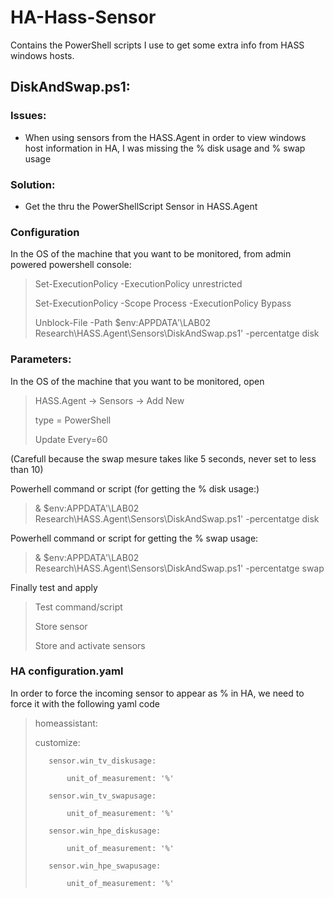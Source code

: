 # HA-Hass-Sensor
Contains the PowerShell scripts I use to get some extra info from HASS windows hosts.
## DiskAndSwap.ps1:
### Issues:
- When using sensors from the HASS.Agent in order to view windows host information in HA, I was missing the % disk usage and % swap usage

### Solution:
- Get the thru the PowerShellScript Sensor in HASS.Agent

### Configuration
In the OS of the machine that you want to be monitored, from admin powered powershell console:
>Set-ExecutionPolicy -ExecutionPolicy unrestricted
>
>Set-ExecutionPolicy -Scope Process -ExecutionPolicy Bypass
>
>Unblock-File -Path $env:APPDATA'\LAB02 Research\HASS.Agent\Sensors\DiskAndSwap.ps1' -percentatge disk

### Parameters:
In the OS of the machine that you want to be monitored, open 
>HASS.Agent -> Sensors -> Add New
>
>type = PowerShell
>
>Update Every=60

(Carefull because the swap mesure takes like 5 seconds, never set to less than 10)

Powerhell command or script (for getting the % disk usage:)

>& $env:APPDATA'\LAB02 Research\HASS.Agent\Sensors\DiskAndSwap.ps1' -percentatge disk

Powerhell command or script for getting the % swap usage: 
> & $env:APPDATA'\LAB02 Research\HASS.Agent\Sensors\DiskAndSwap.ps1' -percentatge swap

Finally test and apply

>Test command/script
>
>Store sensor
>
>Store and activate sensors

### HA configuration.yaml
In order to force the incoming sensor to appear as % in HA, we need to force it with the following yaml code

>
>homeassistant:
>
>    customize:
>
>        sensor.win_tv_diskusage:
>
>            unit_of_measurement: '%'
>
>        sensor.win_tv_swapusage:
>
>            unit_of_measurement: '%'
>
>        sensor.win_hpe_diskusage:
>
>            unit_of_measurement: '%'
>
>        sensor.win_hpe_swapusage:
>
>            unit_of_measurement: '%'
>
